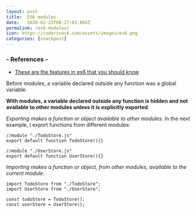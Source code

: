 ```yaml
---
layout: post
title:  ES6 modules
date:   2020-02-23T00:27:01.866Z
permalink: /es6-modules/
icon: https://codersnack.com/assets/images/es6.png
categories: [snackpost]
---
```


### - References -

- [These are the features in es6 that you should know](https://www.freecodecamp.org/news/these-are-the-features-in-es6-that-you-should-know-1411194c71cb/)

Before modules, a variable declared outside any function was a global variable.

**With modules, a variable declared outside any function is hidden and not available to other modules unless it is explicitly exported**.

*Exporting makes a function or object available to other modules*. In the next example, I export functions from different modules:

```
//module "./TodoStore.js"
export default function TodoStore(){}

//module "./UserStore.js"
export default function UserStore(){}
```

*Importing makes a function or object, from other modules, available to the current module*.

```
import TodoStore from "./TodoStore";
import UserStore from "./UserStore";

const todoStore = TodoStore();
const userStore = UserStore();
```